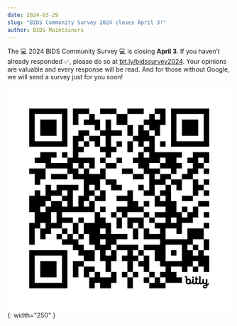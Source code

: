 ```yaml
---
date: 2024-03-29
slug: "BIDS Community Survey 2024 closes April 3!"
author: BIDS Maintainers
---
```




The 💻 2024 BIDS Community Survey 💻 is closing **April 3**. If you haven’t already responded ✅, please do so at [bit.ly/bidssurvey2024](https://bit.ly/bidssurvey2024). Your opinions are valuable and every response will be read. And for those without Google, we will send a survey just for you soon!

![A QR code for the BIDS community survey](../../assets/img/bit.ly_bidssurvey2024.jpeg){: width="250" }
